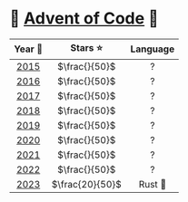 # 🎄 [Advent of Code](https://adventofcode.com/) 🎄

|                     Year 📅                     |    Stars ⭐     | Language |
| :---------------------------------------------: | :-------------: | :------: |
| [2015](Advent-of-Code/tree/main/2015/README.md) |  $\frac{}{50}$  |    ?     |
| [2016](Advent-of-Code/tree/main/2016/README.md) |  $\frac{}{50}$  |    ?     |
| [2017](Advent-of-Code/tree/main/2017/README.md) |  $\frac{}{50}$  |    ?     |
| [2018](Advent-of-Code/tree/main/2018/README.md) |  $\frac{}{50}$  |    ?     |
| [2019](Advent-of-Code/tree/main/2019/README.md) |  $\frac{}{50}$  |    ?     |
| [2020](Advent-of-Code/tree/main/2020/README.md) |  $\frac{}{50}$  |    ?     |
| [2021](Advent-of-Code/tree/main/2021/README.md) |  $\frac{}{50}$  |    ?     |
| [2022](Advent-of-Code/tree/main/2022/README.md) |  $\frac{}{50}$  |    ?     |
| [2023](Advent-of-Code/tree/main/2023/README.md) | $\frac{20}{50}$ | Rust 🦀  |
